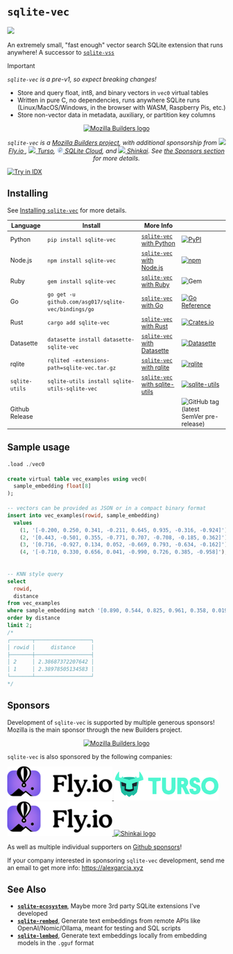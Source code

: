 # `sqlite-vec`

[![](https://dcbadge.vercel.app/api/server/VCtQ8cGhUs)](https://discord.gg/Ve7WeCJFXk)

An extremely small, "fast enough" vector search SQLite extension that runs
anywhere! A successor to [`sqlite-vss`](https://github.com/asg017/sqlite-vss)

<!-- deno-fmt-ignore-start -->

> [!IMPORTANT]
> _`sqlite-vec` is a pre-v1, so expect breaking changes!_

<!-- deno-fmt-ignore-end -->

- Store and query float, int8, and binary vectors in `vec0` virtual tables
- Written in pure C, no dependencies, runs anywhere SQLite runs
  (Linux/MacOS/Windows, in the browser with WASM, Raspberry Pis, etc.)
- Store non-vector data in metadata, auxiliary, or partition key columns

<p align="center">
  <a href="https://hacks.mozilla.org/2024/06/sponsoring-sqlite-vec-to-enable-more-powerful-local-ai-applications/">
  <picture>
    <source media="(prefers-color-scheme: dark)" srcset="./.github/logos/mozilla.dark.svg">
    <source media="(prefers-color-scheme: light)" srcset="./.github/logos/mozilla.svg">
    <img alt="Mozilla Builders logo" width=400>
  </picture>
  </a>
</p>

<p align="center">
<i>
<code>sqlite-vec</code> is a
<a href="https://hacks.mozilla.org/2024/06/sponsoring-sqlite-vec-to-enable-more-powerful-local-ai-applications/">Mozilla Builders project</a>,
with additional sponsorship from
<a href="https://fly.io/"><img width=14px src="./.github/logos/flyio.small.ico"/> Fly.io </a>,
<a href="https://tur.so/sqlite-vec"><img width=14px src="./.github/logos/turso.small.ico"/> Turso</a>,
<a href="https://sqlitecloud.io/"><img width=14px src="./.github/logos/sqlitecloud.small.svg"/> SQLite Cloud</a>, and
<a href="https://shinkai.com/"><img width=14px src="./.github/logos/shinkai.small.svg"/> Shinkai</a>.
See <a href="#sponsors">the Sponsors section</a> for more details.
</i>
</p>

<a href="https://idx.google.com/import?url=https://github.com/asg017/sqlite-vec">
  <img height="32" alt="Try in IDX" src="https://cdn.idx.dev/btn/try_dark_32.svg">
</a>


## Installing

See [Installing `sqlite-vec`](https://alexgarcia.xyz/sqlite-vec/installation.html)
for more details.

| Language       | Install                                              | More Info                                                                             |                                                                                                                                                                                                    |
| -------------- | ---------------------------------------------------- | ------------------------------------------------------------------------------------- | -------------------------------------------------------------------------------------------------------------------------------------------------------------------------------------------------- |
| Python         | `pip install sqlite-vec`                             | [`sqlite-vec` with Python](https://alexgarcia.xyz/sqlite-vec/python.html)             | [![PyPI](https://img.shields.io/pypi/v/sqlite-vec.svg?color=blue&logo=python&logoColor=white)](https://pypi.org/project/sqlite-vec/)                                                               |
| Node.js        | `npm install sqlite-vec`                             | [`sqlite-vec` with Node.js](https://alexgarcia.xyz/sqlite-vec/js.html)            | [![npm](https://img.shields.io/npm/v/sqlite-vec.svg?color=green&logo=nodedotjs&logoColor=white)](https://www.npmjs.com/package/sqlite-vec)                                                         |
| Ruby           | `gem install sqlite-vec`                             | [`sqlite-vec` with Ruby](https://alexgarcia.xyz/sqlite-vec/ruby.html)                 | ![Gem](https://img.shields.io/gem/v/sqlite-vec?color=red&logo=rubygems&logoColor=white)                                                                       |
| Go             | `go get -u github.com/asg017/sqlite-vec/bindings/go` | [`sqlite-vec` with Go](https://alexgarcia.xyz/sqlite-vec/go.html)                     | [![Go Reference](https://pkg.go.dev/badge/github.com/asg017/sqlite-vec-go-bindings/cgo.svg)](https://pkg.go.dev/github.com/asg017/asg017/sqlite-vec-go-bindings/cgo)                                              |
| Rust           | `cargo add sqlite-vec`                               | [`sqlite-vec` with Rust](https://alexgarcia.xyz/sqlite-vec/rust.html)                 | [![Crates.io](https://img.shields.io/crates/v/sqlite-vec?logo=rust)](https://crates.io/crates/sqlite-vec)                                                                                          |
| Datasette      | `datasette install datasette-sqlite-vec`             | [`sqlite-vec` with Datasette](https://alexgarcia.xyz/sqlite-vec/datasette.html)       | [![Datasette](https://img.shields.io/pypi/v/datasette-sqlite-vec.svg?color=B6B6D9&label=Datasette+plugin&logoColor=white&logo=python)](https://datasette.io/plugins/datasette-sqlite-vec)          |
| rqlite         | `rqlited -extensions-path=sqlite-vec.tar.gz`         | [`sqlite-vec` with rqlite](https://alexgarcia.xyz/sqlite-vec/rqlite.html)                        | [![rqlite](https://img.shields.io/badge/rqlite-sqlite_extensions-blue)](https://rqlite.io/docs/guides/extensions/)           |
| `sqlite-utils` | `sqlite-utils install sqlite-utils-sqlite-vec`       | [`sqlite-vec` with sqlite-utils](https://alexgarcia.xyz/sqlite-vec/sqlite-utils.html) | [![sqlite-utils](https://img.shields.io/pypi/v/sqlite-utils-sqlite-vec.svg?color=B6B6D9&label=sqlite-utils+plugin&logoColor=white&logo=python)](https://datasette.io/plugins/datasette-sqlite-vec) |
| Github Release |                                                      |                                                                                       | ![GitHub tag (latest SemVer pre-release)](https://img.shields.io/github/v/tag/asg017/sqlite-vec?color=lightgrey&include_prereleases&label=Github+release&logo=github)                              |


## Sample usage

```sql
.load ./vec0

create virtual table vec_examples using vec0(
  sample_embedding float[8]
);

-- vectors can be provided as JSON or in a compact binary format
insert into vec_examples(rowid, sample_embedding)
  values
    (1, '[-0.200, 0.250, 0.341, -0.211, 0.645, 0.935, -0.316, -0.924]'),
    (2, '[0.443, -0.501, 0.355, -0.771, 0.707, -0.708, -0.185, 0.362]'),
    (3, '[0.716, -0.927, 0.134, 0.052, -0.669, 0.793, -0.634, -0.162]'),
    (4, '[-0.710, 0.330, 0.656, 0.041, -0.990, 0.726, 0.385, -0.958]');


-- KNN style query
select
  rowid,
  distance
from vec_examples
where sample_embedding match '[0.890, 0.544, 0.825, 0.961, 0.358, 0.0196, 0.521, 0.175]'
order by distance
limit 2;
/*
┌───────┬──────────────────┐
│ rowid │     distance     │
├───────┼──────────────────┤
│ 2     │ 2.38687372207642 │
│ 1     │ 2.38978505134583 │
└───────┴──────────────────┘
*/
```

## Sponsors

Development of `sqlite-vec` is supported by multiple generous sponsors! Mozilla
is the main sponsor through the new Builders project.
<p align="center">
  <a href="https://hacks.mozilla.org/2024/06/sponsoring-sqlite-vec-to-enable-more-powerful-local-ai-applications/">
  <picture>
    <source media="(prefers-color-scheme: dark)" srcset="./.github/logos/mozilla.dark.svg">
    <source media="(prefers-color-scheme: light)" srcset="./.github/logos/mozilla.svg">
    <img alt="Mozilla Builders logo" width=400>
  </picture>
  </a>
</p>

`sqlite-vec` is also sponsored by the following companies:

<a href="https://fly.io/">
<picture>
  <source media="(prefers-color-scheme: dark)" srcset="./.github/logos/flyio.dark.svg">
  <source media="(prefers-color-scheme: light)" srcset="./.github/logos/flyio.svg">
  <img alt="Fly.io logo" src="./.github/logos/flyio.svg" width="48%">
</picture>
</a>

<a href="https://tur.so/sqlite-vec">
<picture>
  <source media="(prefers-color-scheme: dark)" srcset="./.github/logos/turso.svg">
  <source media="(prefers-color-scheme: light)" srcset="./.github/logos/turso.svg">
  <img alt="Turso logo" src="./.github/logos/turso.svg" width="48%">
</picture>
</a>

<a href="https://sqlitecloud.io/">
<picture>
  <source media="(prefers-color-scheme: dark)" srcset="./.github/logos/sqlitecloud.dark.svg">
  <source media="(prefers-color-scheme: light)" srcset="./.github/logos/sqlitecloud.svg">
  <img alt="SQLite Cloud logo" src="./.github/logos/flyio.svg" width="48%">
</picture>
</a>

<a href="https://shinkai.com">
<picture>
  <source media="(prefers-color-scheme: dark)" srcset="./.github/logos/shinkai.dark.svg">
  <source media="(prefers-color-scheme: light)" srcset="./.github/logos/shinkai.svg">

  <img alt="Shinkai logo" src="./.github/logos/shinkai.svg" width="48%">
</picture>
</a>

As well as multiple individual supporters on
[Github sponsors](https://github.com/sponsors/asg017/)!

If your company interested in sponsoring `sqlite-vec` development, send me an
email to get more info: https://alexgarcia.xyz

## See Also

- [**`sqlite-ecosystem`**](https://github.com/asg017/sqlite-ecosystem), Maybe
  more 3rd party SQLite extensions I've developed
- [**`sqlite-rembed`**](https://github.com/asg017/sqlite-rembed), Generate text
  embeddings from remote APIs like OpenAI/Nomic/Ollama, meant for testing and
  SQL scripts
- [**`sqlite-lembed`**](https://github.com/asg017/sqlite-lembed), Generate text
  embeddings locally from embedding models in the `.gguf` format
